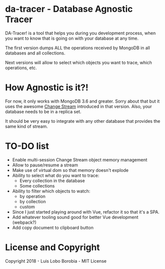# da-tracer - Database Agnostic Tracer

DA-Tracer! is a tool that helps you during you development process, when you want to know that is going on with your database at any time.

The first version dumps ALL the operations received by MongoDB in all databases and all collections.

Next versions will allow to select which objects you want to trace, which operations, etc.

# How Agnostic is it?!

For now, it only works with MongoDB 3.6 and greater. Sorry about that but it uses the awesome [Change Stream](https://docs.mongodb.com/manual/changeStreams/) introduced in that version.
Also, your database needs to be in a replica set.

It should be very easy to integrate with any other database that provides the same kind of stream.

# TO-DO list
- Enable multi-session Change Stream object memory management
- Allow to pause/resume a stream
- Make use of virtual dom so that memory doesn't explode
- Ability to select what do you want to trace:
    - Every collection in the database
    - Some collections
- Ability to filter which objects to watch:
    - by operation
    - by collection
    - custom
- Since I just started playing around with Vue, refactor it so that it's a SPA.
- Add whatever tooling sound good for better Vue development (webpack?)
- Add copy document to clipboard button

# License and Copyright

Copyright 2018 - Luis Lobo Borobia - MIT License
